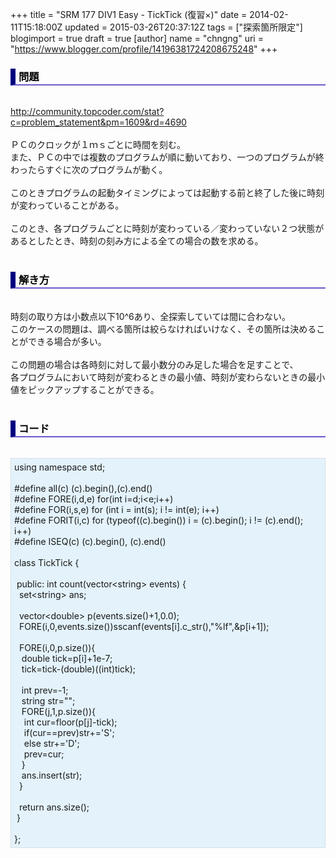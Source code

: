 +++
title = "SRM 177 DIV1 Easy - TickTick (復習×)"
date = 2014-02-11T15:18:00Z
updated = 2015-03-26T20:37:12Z
tags = ["探索箇所限定"]
blogimport = true
draft = true
[author]
	name = "chngng"
	uri = "https://www.blogger.com/profile/14196381724208675248"
+++

<div dir="ltr" style="text-align: left;" trbidi="on"><h3 style="border-bottom: 2px solid slateblue; border-left: 8px solid navy; color: black; padding: 0px 0px 1px 5px;">問題 </h3><br /><a href="http://community.topcoder.com/stat?c=problem_statement&amp;pm=1609&amp;rd=4690" target="_blank">http://community.topcoder.com/stat?c=problem_statement&amp;pm=1609&amp;rd=4690</a><br /><br />ＰＣのクロックが１ｍｓごとに時間を刻む。<br />また、ＰＣの中では複数のプログラムが順に動いており、一つのプログラムが終わったらすぐに次のプログラムが動く。<br /><br />このときプログラムの起動タイミングによっては起動する前と終了した後に時刻が変わっていることがある。<br /><br />このとき、各プログラムごとに時刻が変わっている／変わっていない２つ状態があるとしたとき、時刻の刻み方による全ての場合の数を求める。<br /><br /><h3 style="border-bottom: 2px solid slateblue; border-left: 8px solid navy; color: black; padding: 0px 0px 1px 5px;">解き方 </h3><br />時刻の取り方は小数点以下10^6あり、全探索していては間に合わない。<br />このケースの問題は、調べる箇所は絞らなければいけなく、その箇所は決めることができる場合が多い。<br /><br />この問題の場合は各時刻に対して最小数分のみ足した場合を足すことで、<br />各プログラムにおいて時刻が変わるときの最小値、時刻が変わらないときの最小値をピックアップすることができる。<br /><br /><h3 style="border-bottom: 2px solid slateblue; border-left: 8px solid navy; color: black; padding: 0px 0px 1px 5px;">コード </h3><br /><div style="background-color: #e3f2fb; border: 1px dotted #CCCCCC; padding: 5px;">using namespace std;<br /><br />#define all(c) (c).begin(),(c).end()<br />#define FORE(i,d,e) for(int i=d;i&lt;e;i++)<br />#define FOR(i,s,e) for (int i = int(s); i != int(e); i++)<br />#define FORIT(i,c) for (typeof((c).begin()) i = (c).begin(); i != (c).end(); i++)<br />#define ISEQ(c) (c).begin(), (c).end()<br /><br />class TickTick {<br /><br /><span class="Apple-tab-span" style="white-space: pre;"> </span>public: int count(vector&lt;string&gt; events) {<br /><span class="Apple-tab-span" style="white-space: pre;">  </span>set&lt;string&gt; ans;<br /><br /><span class="Apple-tab-span" style="white-space: pre;">  </span>vector&lt;double&gt; p(events.size()+1,0.0);<br /><span class="Apple-tab-span" style="white-space: pre;">  </span>FORE(i,0,events.size())sscanf(events[i].c_str(),"%lf",&amp;p[i+1]);<br /><br /><span class="Apple-tab-span" style="white-space: pre;">  </span>FORE(i,0,p.size()){<br /><span class="Apple-tab-span" style="white-space: pre;">   </span>double tick=p[i]+1e-7;<br /><span class="Apple-tab-span" style="white-space: pre;">   </span>tick=tick-(double)((int)tick);<br /><br /><span class="Apple-tab-span" style="white-space: pre;">   </span>int prev=-1;<br /><span class="Apple-tab-span" style="white-space: pre;">   </span>string str="";<br /><span class="Apple-tab-span" style="white-space: pre;">   </span>FORE(j,1,p.size()){<br /><span class="Apple-tab-span" style="white-space: pre;">    </span>int cur=floor(p[j]-tick);<br /><span class="Apple-tab-span" style="white-space: pre;">    </span>if(cur==prev)str+='S';<br /><span class="Apple-tab-span" style="white-space: pre;">    </span>else str+='D';<br /><span class="Apple-tab-span" style="white-space: pre;">    </span>prev=cur;<br /><span class="Apple-tab-span" style="white-space: pre;">   </span>}<br /><span class="Apple-tab-span" style="white-space: pre;">   </span>ans.insert(str);<br /><span class="Apple-tab-span" style="white-space: pre;">  </span>}<br /><br /><span class="Apple-tab-span" style="white-space: pre;">  </span>return ans.size();<br /><span class="Apple-tab-span" style="white-space: pre;"> </span>}<br /><br />};</div></div>
